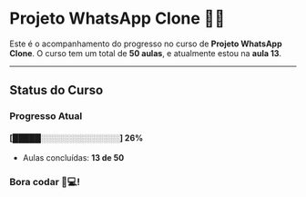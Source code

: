# **Projeto WhatsApp Clone** 📱📞

Este é o acompanhamento do progresso no curso de **Projeto WhatsApp Clone**. O curso tem um total de **50 aulas**, e atualmente estou na **aula 13**.

---

## **Status do Curso**

### Progresso Atual  
#### [█████░░░░░░░░░░░░░░] **26%**  
- Aulas concluídas: **13 de 50**  

### Bora codar 🚀💻!

